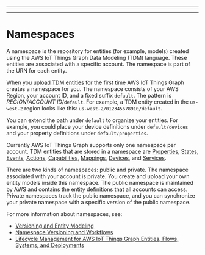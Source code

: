 --------

--------

# Namespaces<a name="iot-tg-whatis-namespace"></a>

 A namespace is the repository for entities \(for example, models\) created using the AWS IoT Things Graph Data Modeling \(TDM\) language\. These entities are associated with a specific account\. The namespace is part of the URN for each entity\. 

When you [upload TDM entities](iot-tg-models-gs.html) for the first time AWS IoT Things Graph creates a namespace for you\. The namespace consists of your AWS Region, your account ID, and a fixed suffix `default`\. The pattern is *REGION*/*ACCOUNT ID*/`default`\. For example, a TDM entity created in the `us-west-2` region looks like this: `us-west-2/012345678910/default`\.

You can extend the path under `default` to organize your entities\. For example, you could place your device definitions under `default/devices` and your property definitions under `default/properties`\.

Currently AWS IoT Things Graph supports only one namespace per account\. TDM entities that are stored in a namespace are [Properties](iot-tg-models-tdm-propertytype.html), [States](iot-tg-models-tdm-iot-state.html), [Events](iot-tg-models-tdm-iot-event.html), [Actions](iot-tg-models-tdm-iot-action.html), [Capabilities](iot-tg-models-tdm-iot-capability.html), [Mappings](iot-tg-models-tdm-iot-mapping.html), [Devices](iot-tg-models-tdm-iot-device.html), and [Services](iot-tg-models-tdm-iot-service.html)\. 

There are two kinds of namespaces: public and private\. The namespace associated with your account is private\. You create and upload your own entity models inside this namespace\. The public namespace is maintained by AWS and contains the entity definitions that all accounts can access\. Private namespaces track the public namespace, and you can synchronize your private namespace with a specific version of the public namespace\. 

For more information about namespaces, see: 
+ [Versioning and Entity Modeling](iot-tg-models-manage.html)
+ [Namespace Versioning and Workflows](iot-tg-workflows-deploy.html)
+ [Lifecycle Management for AWS IoT Things Graph Entities, Flows, Systems, and Deployments ](iot-tg-lifecycle.html)